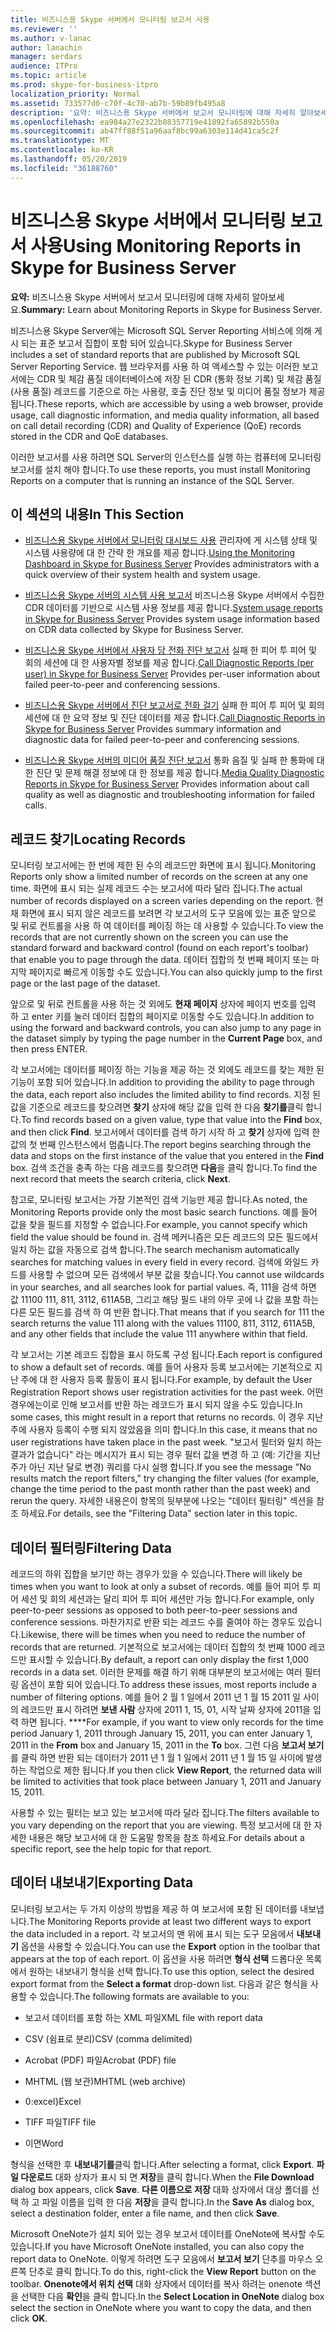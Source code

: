 ```yaml
---
title: 비즈니스용 Skype 서버에서 모니터링 보고서 사용
ms.reviewer: ''
ms.author: v-lanac
author: lanachin
manager: serdars
audience: ITPro
ms.topic: article
ms.prod: skype-for-business-itpro
localization_priority: Normal
ms.assetid: 733577d0-c70f-4c70-ab7b-59b89fb495a8
description: '요약: 비즈니스용 Skype 서버에서 보고서 모니터링에 대해 자세히 알아보세요.'
ms.openlocfilehash: ea984a27e2322b08357719e41892fa65892b550a
ms.sourcegitcommit: ab47ff88f51a96aaf8bc99a6303e114d41ca5c2f
ms.translationtype: MT
ms.contentlocale: ko-KR
ms.lasthandoff: 05/20/2019
ms.locfileid: "36188760"
---
```

# <a name="using-monitoring-reports-in-skype-for-business-server"></a><span data-ttu-id="620b9-103">비즈니스용 Skype 서버에서 모니터링 보고서 사용</span><span class="sxs-lookup"><span data-stu-id="620b9-103">Using Monitoring Reports in Skype for Business Server</span></span> 
 
<span data-ttu-id="620b9-104">**요약:** 비즈니스용 Skype 서버에서 보고서 모니터링에 대해 자세히 알아보세요.</span><span class="sxs-lookup"><span data-stu-id="620b9-104">**Summary:** Learn about Monitoring Reports in Skype for Business Server.</span></span>
  
<span data-ttu-id="620b9-105">비즈니스용 Skype Server에는 Microsoft SQL Server Reporting 서비스에 의해 게시 되는 표준 보고서 집합이 포함 되어 있습니다.</span><span class="sxs-lookup"><span data-stu-id="620b9-105">Skype for Business Server includes a set of standard reports that are published by Microsoft SQL Server Reporting Service.</span></span> <span data-ttu-id="620b9-106">웹 브라우저를 사용 하 여 액세스할 수 있는 이러한 보고서에는 CDR 및 체감 품질 데이터베이스에 저장 된 CDR (통화 정보 기록) 및 체감 품질 (사용 품질) 레코드를 기준으로 하는 사용량, 호출 진단 정보 및 미디어 품질 정보가 제공 됩니다.</span><span class="sxs-lookup"><span data-stu-id="620b9-106">These reports, which are accessible by using a web browser, provide usage, call diagnostic information, and media quality information, all based on call detail recording (CDR) and Quality of Experience (QoE) records stored in the CDR and QoE databases.</span></span>
  
<span data-ttu-id="620b9-107">이러한 보고서를 사용 하려면 SQL Server의 인스턴스를 실행 하는 컴퓨터에 모니터링 보고서를 설치 해야 합니다.</span><span class="sxs-lookup"><span data-stu-id="620b9-107">To use these reports, you must install Monitoring Reports on a computer that is running an instance of the SQL Server.</span></span>
  
## <a name="in-this-section"></a><span data-ttu-id="620b9-108">이 섹션의 내용</span><span class="sxs-lookup"><span data-stu-id="620b9-108">In This Section</span></span>

- <span data-ttu-id="620b9-109">[비즈니스용 Skype 서버에서 모니터링 대시보드 사용](monitoring-dashboard.md) 관리자에 게 시스템 상태 및 시스템 사용량에 대 한 간략 한 개요를 제공 합니다.</span><span class="sxs-lookup"><span data-stu-id="620b9-109">[Using the Monitoring Dashboard in Skype for Business Server](monitoring-dashboard.md) Provides administrators with a quick overview of their system health and system usage.</span></span>
    
- <span data-ttu-id="620b9-110">[비즈니스용 Skype 서버의 시스템 사용 보고서](system-usage-reports.md) 비즈니스용 Skype 서버에서 수집한 CDR 데이터를 기반으로 시스템 사용 정보를 제공 합니다.</span><span class="sxs-lookup"><span data-stu-id="620b9-110">[System usage reports in Skype for Business Server](system-usage-reports.md) Provides system usage information based on CDR data collected by Skype for Business Server.</span></span>
    
- <span data-ttu-id="620b9-111">[비즈니스용 Skype 서버에서 사용자 당 전화 진단 보고서](call-diagnostic-reports-per-user.md) 실패 한 피어 투 피어 및 회의 세션에 대 한 사용자별 정보를 제공 합니다.</span><span class="sxs-lookup"><span data-stu-id="620b9-111">[Call Diagnostic Reports (per user) in Skype for Business Server](call-diagnostic-reports-per-user.md) Provides per-user information about failed peer-to-peer and conferencing sessions.</span></span>
    
- <span data-ttu-id="620b9-112">[비즈니스용 Skype 서버에서 진단 보고서로 전화 걸기](call-diagnostic-reports.md) 실패 한 피어 투 피어 및 회의 세션에 대 한 요약 정보 및 진단 데이터를 제공 합니다.</span><span class="sxs-lookup"><span data-stu-id="620b9-112">[Call Diagnostic Reports in Skype for Business Server](call-diagnostic-reports.md) Provides summary information and diagnostic data for failed peer-to-peer and conferencing sessions.</span></span>
    
- <span data-ttu-id="620b9-113">[비즈니스용 Skype 서버의 미디어 품질 진단 보고서](media-quality-diagnostic-reports.md) 통화 음질 및 실패 한 통화에 대 한 진단 및 문제 해결 정보에 대 한 정보를 제공 합니다.</span><span class="sxs-lookup"><span data-stu-id="620b9-113">[Media Quality Diagnostic Reports in Skype for Business Server](media-quality-diagnostic-reports.md) Provides information about call quality as well as diagnostic and troubleshooting information for failed calls.</span></span>
    
## <a name="locating-records"></a><span data-ttu-id="620b9-114">레코드 찾기</span><span class="sxs-lookup"><span data-stu-id="620b9-114">Locating Records</span></span>

<span data-ttu-id="620b9-115">모니터링 보고서에는 한 번에 제한 된 수의 레코드만 화면에 표시 됩니다.</span><span class="sxs-lookup"><span data-stu-id="620b9-115">Monitoring Reports only show a limited number of records on the screen at any one time.</span></span> <span data-ttu-id="620b9-116">화면에 표시 되는 실제 레코드 수는 보고서에 따라 달라 집니다.</span><span class="sxs-lookup"><span data-stu-id="620b9-116">The actual number of records displayed on a screen varies depending on the report.</span></span> <span data-ttu-id="620b9-117">현재 화면에 표시 되지 않은 레코드를 보려면 각 보고서의 도구 모음에 있는 표준 앞으로 및 뒤로 컨트롤을 사용 하 여 데이터를 페이징 하는 데 사용할 수 있습니다.</span><span class="sxs-lookup"><span data-stu-id="620b9-117">To view the records that are not currently shown on the screen you can use the standard forward and backward control (found on each report's toolbar) that enable you to page through the data.</span></span> <span data-ttu-id="620b9-118">데이터 집합의 첫 번째 페이지 또는 마지막 페이지로 빠르게 이동할 수도 있습니다.</span><span class="sxs-lookup"><span data-stu-id="620b9-118">You can also quickly jump to the first page or the last page of the dataset.</span></span>
  
<span data-ttu-id="620b9-119">앞으로 및 뒤로 컨트롤을 사용 하는 것 외에도 **현재 페이지** 상자에 페이지 번호를 입력 하 고 enter 키를 눌러 데이터 집합의 페이지로 이동할 수도 있습니다.</span><span class="sxs-lookup"><span data-stu-id="620b9-119">In addition to using the forward and backward controls, you can also jump to any page in the dataset simply by typing the page number in the **Current Page** box, and then press ENTER.</span></span>
  
<span data-ttu-id="620b9-120">각 보고서에는 데이터를 페이징 하는 기능을 제공 하는 것 외에도 레코드를 찾는 제한 된 기능이 포함 되어 있습니다.</span><span class="sxs-lookup"><span data-stu-id="620b9-120">In addition to providing the ability to page through the data, each report also includes the limited ability to find records.</span></span> <span data-ttu-id="620b9-121">지정 된 값을 기준으로 레코드를 찾으려면 **찾기** 상자에 해당 값을 입력 한 다음 **찾기를**클릭 합니다.</span><span class="sxs-lookup"><span data-stu-id="620b9-121">To find records based on a given value, type that value into the **Find** box, and then click **Find**.</span></span> <span data-ttu-id="620b9-122">보고서에서 데이터를 검색 하기 시작 하 고 **찾기** 상자에 입력 한 값의 첫 번째 인스턴스에서 멈춥니다.</span><span class="sxs-lookup"><span data-stu-id="620b9-122">The report begins searching through the data and stops on the first instance of the value that you entered in the **Find** box.</span></span> <span data-ttu-id="620b9-123">검색 조건을 충족 하는 다음 레코드를 찾으려면 **다음**을 클릭 합니다.</span><span class="sxs-lookup"><span data-stu-id="620b9-123">To find the next record that meets the search criteria, click **Next**.</span></span>
  
<span data-ttu-id="620b9-124">참고로, 모니터링 보고서는 가장 기본적인 검색 기능만 제공 합니다.</span><span class="sxs-lookup"><span data-stu-id="620b9-124">As noted, the Monitoring Reports provide only the most basic search functions.</span></span> <span data-ttu-id="620b9-125">예를 들어 값을 찾을 필드를 지정할 수 없습니다.</span><span class="sxs-lookup"><span data-stu-id="620b9-125">For example, you cannot specify which field the value should be found in.</span></span> <span data-ttu-id="620b9-126">검색 메커니즘은 모든 레코드의 모든 필드에서 일치 하는 값을 자동으로 검색 합니다.</span><span class="sxs-lookup"><span data-stu-id="620b9-126">The search mechanism automatically searches for matching values in every field in every record.</span></span> <span data-ttu-id="620b9-127">검색에 와일드 카드를 사용할 수 없으며 모든 검색에서 부분 값을 찾습니다.</span><span class="sxs-lookup"><span data-stu-id="620b9-127">You cannot use wildcards in your searches, and all searches look for partial values.</span></span> <span data-ttu-id="620b9-128">즉, 111을 검색 하면 값 11100 111, 811, 3112, 611A5B, 그리고 해당 필드 내의 아무 곳에 나 값을 포함 하는 다른 모든 필드를 검색 하 여 반환 합니다.</span><span class="sxs-lookup"><span data-stu-id="620b9-128">That means that if you search for 111 the search returns the value 111 along with the values 11100, 811, 3112, 611A5B, and any other fields that include the value 111 anywhere within that field.</span></span>
  
<span data-ttu-id="620b9-129">각 보고서는 기본 레코드 집합을 표시 하도록 구성 됩니다.</span><span class="sxs-lookup"><span data-stu-id="620b9-129">Each report is configured to show a default set of records.</span></span> <span data-ttu-id="620b9-130">예를 들어 사용자 등록 보고서에는 기본적으로 지난 주에 대 한 사용자 등록 활동이 표시 됩니다.</span><span class="sxs-lookup"><span data-stu-id="620b9-130">For example, by default the User Registration Report shows user registration activities for the past week.</span></span> <span data-ttu-id="620b9-131">어떤 경우에는이로 인해 보고서를 반환 하는 레코드가 표시 되지 않을 수도 있습니다.</span><span class="sxs-lookup"><span data-stu-id="620b9-131">In some cases, this might result in a report that returns no records.</span></span> <span data-ttu-id="620b9-132">이 경우 지난 주에 사용자 등록이 수행 되지 않았음을 의미 합니다.</span><span class="sxs-lookup"><span data-stu-id="620b9-132">In this case, it means that no user registrations have taken place in the past week.</span></span> <span data-ttu-id="620b9-133">"보고서 필터와 일치 하는 결과가 없습니다" 라는 메시지가 표시 되는 경우 필터 값을 변경 하 고 (예: 기간을 지난 주가 아닌 지난 달로 변경) 쿼리를 다시 실행 합니다.</span><span class="sxs-lookup"><span data-stu-id="620b9-133">If you see the message "No results match the report filters," try changing the filter values (for example, change the time period to the past month rather than the past week) and rerun the query.</span></span> <span data-ttu-id="620b9-134">자세한 내용은이 항목의 뒷부분에 나오는 "데이터 필터링" 섹션을 참조 하세요.</span><span class="sxs-lookup"><span data-stu-id="620b9-134">For details, see the "Filtering Data" section later in this topic.</span></span>
  
## <a name="filtering-data"></a><span data-ttu-id="620b9-135">데이터 필터링</span><span class="sxs-lookup"><span data-stu-id="620b9-135">Filtering Data</span></span>

<span data-ttu-id="620b9-136">레코드의 하위 집합을 보기만 하는 경우가 있을 수 있습니다.</span><span class="sxs-lookup"><span data-stu-id="620b9-136">There will likely be times when you want to look at only a subset of records.</span></span> <span data-ttu-id="620b9-137">예를 들어 피어 투 피어 세션 및 회의 세션과는 달리 피어 투 피어 세션만 가능 합니다.</span><span class="sxs-lookup"><span data-stu-id="620b9-137">For example, only peer-to-peer sessions as opposed to both peer-to-peer sessions and conference sessions.</span></span> <span data-ttu-id="620b9-138">마찬가지로 반환 되는 레코드 수를 줄여야 하는 경우도 있습니다.</span><span class="sxs-lookup"><span data-stu-id="620b9-138">Likewise, there will be times when you need to reduce the number of records that are returned.</span></span> <span data-ttu-id="620b9-139">기본적으로 보고서에는 데이터 집합의 첫 번째 1000 레코드만 표시할 수 있습니다.</span><span class="sxs-lookup"><span data-stu-id="620b9-139">By default, a report can only display the first 1,000 records in a data set.</span></span> <span data-ttu-id="620b9-140">이러한 문제를 해결 하기 위해 대부분의 보고서에는 여러 필터링 옵션이 포함 되어 있습니다.</span><span class="sxs-lookup"><span data-stu-id="620b9-140">To address these issues, most reports include a number of filtering options.</span></span> <span data-ttu-id="620b9-141">예를 들어 2 월 1 일에서 2011 년 1 월 15 2011 일 사이의 레코드만 표시 하려면 **보낸 사람** 상자에 2011 1, 15, 01, 시작 날짜 상자에 2011을 입력 하면 됩니다. \*\*\*\*</span><span class="sxs-lookup"><span data-stu-id="620b9-141">For example, if you want to view only records for the time period January 1, 2011 through January 15, 2011, you can enter January 1, 2011 in the **From** box and January 15, 2011 in the **To** box.</span></span> <span data-ttu-id="620b9-142">그런 다음 **보고서 보기**를 클릭 하면 반환 되는 데이터가 2011 년 1 월 1 일에서 2011 년 1 월 15 일 사이에 발생 하는 작업으로 제한 됩니다.</span><span class="sxs-lookup"><span data-stu-id="620b9-142">If you then click **View Report**, the returned data will be limited to activities that took place between January 1, 2011 and January 15, 2011.</span></span>
  
<span data-ttu-id="620b9-143">사용할 수 있는 필터는 보고 있는 보고서에 따라 달라 집니다.</span><span class="sxs-lookup"><span data-stu-id="620b9-143">The filters available to you vary depending on the report that you are viewing.</span></span> <span data-ttu-id="620b9-144">특정 보고서에 대 한 자세한 내용은 해당 보고서에 대 한 도움말 항목을 참조 하세요.</span><span class="sxs-lookup"><span data-stu-id="620b9-144">For details about a specific report, see the help topic for that report.</span></span>
  
## <a name="exporting-data"></a><span data-ttu-id="620b9-145">데이터 내보내기</span><span class="sxs-lookup"><span data-stu-id="620b9-145">Exporting Data</span></span>

<span data-ttu-id="620b9-146">모니터링 보고서는 두 가지 이상의 방법을 제공 하 여 보고서에 포함 된 데이터를 내보냅니다.</span><span class="sxs-lookup"><span data-stu-id="620b9-146">The Monitoring Reports provide at least two different ways to export the data included in a report.</span></span> <span data-ttu-id="620b9-147">각 보고서의 맨 위에 표시 되는 도구 모음에서 **내보내기** 옵션을 사용할 수 있습니다.</span><span class="sxs-lookup"><span data-stu-id="620b9-147">You can use the **Export** option in the toolbar that appears at the top of each report.</span></span> <span data-ttu-id="620b9-148">이 옵션을 사용 하려면 **형식 선택** 드롭다운 목록에서 원하는 내보내기 형식을 선택 합니다.</span><span class="sxs-lookup"><span data-stu-id="620b9-148">To use this option, select the desired export format from the **Select a format** drop-down list.</span></span> <span data-ttu-id="620b9-149">다음과 같은 형식을 사용할 수 있습니다.</span><span class="sxs-lookup"><span data-stu-id="620b9-149">The following formats are available to you:</span></span>
  
- <span data-ttu-id="620b9-150">보고서 데이터를 포함 하는 XML 파일</span><span class="sxs-lookup"><span data-stu-id="620b9-150">XML file with report data</span></span>
    
- <span data-ttu-id="620b9-151">CSV (쉼표로 분리)</span><span class="sxs-lookup"><span data-stu-id="620b9-151">CSV (comma delimited)</span></span>
    
- <span data-ttu-id="620b9-152">Acrobat (PDF) 파일</span><span class="sxs-lookup"><span data-stu-id="620b9-152">Acrobat (PDF) file</span></span>
    
- <span data-ttu-id="620b9-153">MHTML (웹 보관)</span><span class="sxs-lookup"><span data-stu-id="620b9-153">MHTML (web archive)</span></span>
    
- <span data-ttu-id="620b9-154">0:excel}</span><span class="sxs-lookup"><span data-stu-id="620b9-154">Excel</span></span>
    
- <span data-ttu-id="620b9-155">TIFF 파일</span><span class="sxs-lookup"><span data-stu-id="620b9-155">TIFF file</span></span>
    
- <span data-ttu-id="620b9-156">이면</span><span class="sxs-lookup"><span data-stu-id="620b9-156">Word</span></span>
    
<span data-ttu-id="620b9-157">형식을 선택한 후 **내보내기를**클릭 합니다.</span><span class="sxs-lookup"><span data-stu-id="620b9-157">After selecting a format, click **Export**.</span></span> <span data-ttu-id="620b9-158">**파일 다운로드** 대화 상자가 표시 되 면 **저장**을 클릭 합니다.</span><span class="sxs-lookup"><span data-stu-id="620b9-158">When the **File Download** dialog box appears, click **Save**.</span></span> <span data-ttu-id="620b9-159">**다른 이름으로 저장** 대화 상자에서 대상 폴더를 선택 하 고 파일 이름을 입력 한 다음 **저장**을 클릭 합니다.</span><span class="sxs-lookup"><span data-stu-id="620b9-159">In the **Save As** dialog box, select a destination folder, enter a file name, and then click **Save**.</span></span>
  
<span data-ttu-id="620b9-160">Microsoft OneNote가 설치 되어 있는 경우 보고서 데이터를 OneNote에 복사할 수도 있습니다.</span><span class="sxs-lookup"><span data-stu-id="620b9-160">If you have Microsoft OneNote installed, you can also copy the report data to OneNote.</span></span> <span data-ttu-id="620b9-161">이렇게 하려면 도구 모음에서 **보고서 보기** 단추를 마우스 오른쪽 단추로 클릭 합니다.</span><span class="sxs-lookup"><span data-stu-id="620b9-161">To do this, right-click the **View Report** button on the toolbar.</span></span> <span data-ttu-id="620b9-162">**Onenote에서 위치 선택** 대화 상자에서 데이터를 복사 하려는 onenote 섹션을 선택한 다음 **확인**을 클릭 합니다.</span><span class="sxs-lookup"><span data-stu-id="620b9-162">In the **Select Location in OneNote** dialog box select the section in OneNote where you want to copy the data, and then click **OK**.</span></span>
  

